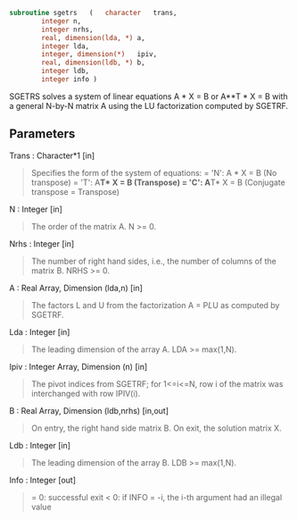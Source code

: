 ```fortran
subroutine sgetrs	(	character	trans,
		integer	n,
		integer	nrhs,
		real, dimension(lda, *)	a,
		integer	lda,
		integer, dimension(*)	ipiv,
		real, dimension(ldb, *)	b,
		integer	ldb,
		integer	info )
```

 SGETRS solves a system of linear equations
    A * X = B  or  A**T * X = B
 with a general N-by-N matrix A using the LU factorization computed
 by SGETRF.

## Parameters
Trans : Character*1 [in]
> Specifies the form of the system of equations:
> = 'N':  A * X = B  (No transpose)
> = 'T':  A**T* X = B  (Transpose)
> = 'C':  A**T* X = B  (Conjugate transpose = Transpose)

N : Integer [in]
> The order of the matrix A.  N >= 0.

Nrhs : Integer [in]
> The number of right hand sides, i.e., the number of columns
> of the matrix B.  NRHS >= 0.

A : Real Array, Dimension (lda,n) [in]
> The factors L and U from the factorization A = P*L*U
> as computed by SGETRF.

Lda : Integer [in]
> The leading dimension of the array A.  LDA >= max(1,N).

Ipiv : Integer Array, Dimension (n) [in]
> The pivot indices from SGETRF; for 1<=i<=N, row i of the
> matrix was interchanged with row IPIV(i).

B : Real Array, Dimension (ldb,nrhs) [in,out]
> On entry, the right hand side matrix B.
> On exit, the solution matrix X.

Ldb : Integer [in]
> The leading dimension of the array B.  LDB >= max(1,N).

Info : Integer [out]
> = 0:  successful exit
> < 0:  if INFO = -i, the i-th argument had an illegal value

